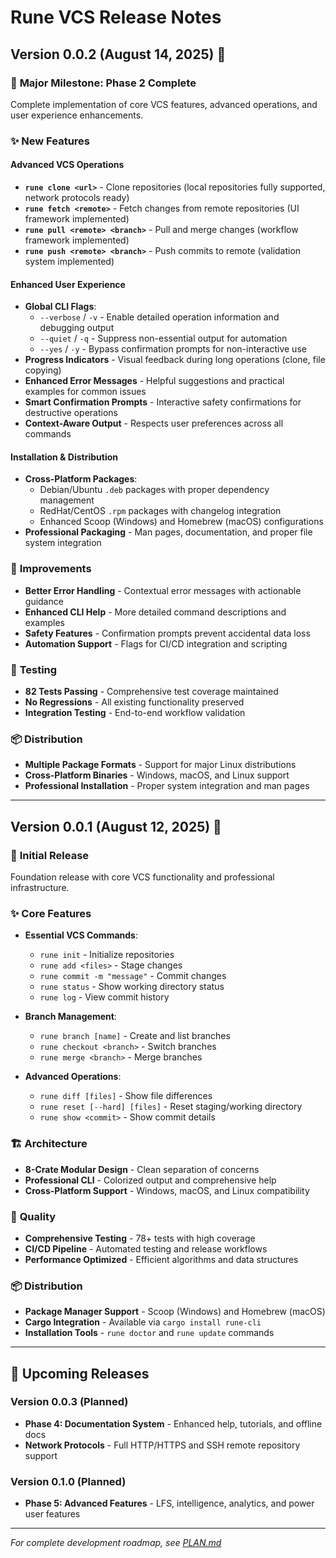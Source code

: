 # Rune VCS Release Notes

## Version 0.0.2 (August 14, 2025) 🚀

### 🎉 **Major Milestone: Phase 2 Complete**

Complete implementation of core VCS features, advanced operations, and user experience enhancements.

### ✨ **New Features**

#### **Advanced VCS Operations**

- **`rune clone <url>`** - Clone repositories (local repositories fully supported, network protocols ready)
- **`rune fetch <remote>`** - Fetch changes from remote repositories (UI framework implemented)
- **`rune pull <remote> <branch>`** - Pull and merge changes (workflow framework implemented)
- **`rune push <remote> <branch>`** - Push commits to remote (validation system implemented)

#### **Enhanced User Experience**

- **Global CLI Flags**:
  - `--verbose` / `-v` - Enable detailed operation information and debugging output
  - `--quiet` / `-q` - Suppress non-essential output for automation
  - `--yes` / `-y` - Bypass confirmation prompts for non-interactive use
- **Progress Indicators** - Visual feedback during long operations (clone, file copying)
- **Enhanced Error Messages** - Helpful suggestions and practical examples for common issues
- **Smart Confirmation Prompts** - Interactive safety confirmations for destructive operations
- **Context-Aware Output** - Respects user preferences across all commands

#### **Installation & Distribution**

- **Cross-Platform Packages**:
  - Debian/Ubuntu `.deb` packages with proper dependency management
  - RedHat/CentOS `.rpm` packages with changelog integration
  - Enhanced Scoop (Windows) and Homebrew (macOS) configurations
- **Professional Packaging** - Man pages, documentation, and proper file system integration

### 🔧 **Improvements**

- **Better Error Handling** - Contextual error messages with actionable guidance
- **Enhanced CLI Help** - More detailed command descriptions and examples
- **Safety Features** - Confirmation prompts prevent accidental data loss
- **Automation Support** - Flags for CI/CD integration and scripting

### 🧪 **Testing**

- **82 Tests Passing** - Comprehensive test coverage maintained
- **No Regressions** - All existing functionality preserved
- **Integration Testing** - End-to-end workflow validation

### 📦 **Distribution**

- **Multiple Package Formats** - Support for major Linux distributions
- **Cross-Platform Binaries** - Windows, macOS, and Linux support
- **Professional Installation** - Proper system integration and man pages

---

## Version 0.0.1 (August 12, 2025) 🎯

### 🎉 **Initial Release**

Foundation release with core VCS functionality and professional infrastructure.

### ✨ **Core Features**

- **Essential VCS Commands**:
  - `rune init` - Initialize repositories
  - `rune add <files>` - Stage changes
  - `rune commit -m "message"` - Commit changes
  - `rune status` - Show working directory status
  - `rune log` - View commit history
- **Branch Management**:

  - `rune branch [name]` - Create and list branches
  - `rune checkout <branch>` - Switch branches
  - `rune merge <branch>` - Merge branches

- **Advanced Operations**:
  - `rune diff [files]` - Show file differences
  - `rune reset [--hard] [files]` - Reset staging/working directory
  - `rune show <commit>` - Show commit details

### 🏗️ **Architecture**

- **8-Crate Modular Design** - Clean separation of concerns
- **Professional CLI** - Colorized output and comprehensive help
- **Cross-Platform Support** - Windows, macOS, and Linux compatibility

### 🧪 **Quality**

- **Comprehensive Testing** - 78+ tests with high coverage
- **CI/CD Pipeline** - Automated testing and release workflows
- **Performance Optimized** - Efficient algorithms and data structures

### 📦 **Distribution**

- **Package Manager Support** - Scoop (Windows) and Homebrew (macOS)
- **Cargo Integration** - Available via `cargo install rune-cli`
- **Installation Tools** - `rune doctor` and `rune update` commands

---

## 🔮 **Upcoming Releases**

### Version 0.0.3 (Planned)

- **Phase 4: Documentation System** - Enhanced help, tutorials, and offline docs
- **Network Protocols** - Full HTTP/HTTPS and SSH remote repository support

### Version 0.1.0 (Planned)

- **Phase 5: Advanced Features** - LFS, intelligence, analytics, and power user features

---

_For complete development roadmap, see [PLAN.md](PLAN.md)_
